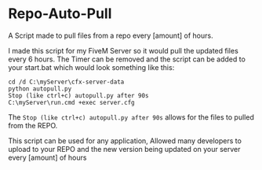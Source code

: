 # Repo-Auto-Pull
A Script made to pull files from a repo every [amount] of hours.

I made this script for my FiveM Server so it would pull the updated files every 6 hours.
The Timer can be removed and the script can be added to your start.bat which would look something like this: 
```
cd /d C:\myServer\cfx-server-data
python autopull.py 
Stop (like ctrl+c) autopull.py after 90s
C:\myServer\run.cmd +exec server.cfg
```
The ```Stop (like ctrl+c) autopull.py after 90s``` allows for the files to pulled from the REPO.

This script can be used for any application, Allowed many developers to upload to your REPO and the new version being updated on your server every [amount] of hours

